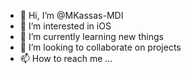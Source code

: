 - 👋 Hi, I’m @MKassas-MDI
- 👀 I’m interested in iOS
- 🌱 I’m currently learning new things
- 💞️ I’m looking to collaborate on projects
- 📫 How to reach me ...

<!---
MKassas-MDI/MKassas-MDI is a ✨ special ✨ repository because its `README.md` (this file) appears on your GitHub profile.
You can click the Preview link to take a look at your changes.
--->
